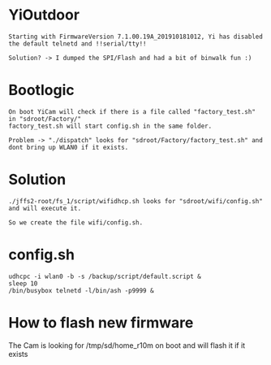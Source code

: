 # YiOutdoor

	Starting with FirmwareVersion 7.1.00.19A_201910181012, Yi has disabled the default telnetd and !!serial/tty!! 

	Solution? -> I dumped the SPI/Flash and had a bit of binwalk fun :) 

# Bootlogic
	On boot YiCam will check if there is a file called "factory_test.sh" in "sdroot/Factory/"
	factory_test.sh will start config.sh in the same folder.

	Problem -> "./dispatch" looks for "sdroot/Factory/factory_test.sh" and dont bring up WLAN0 if it exists. 

# Solution
	./jffs2-root/fs_1/script/wifidhcp.sh looks for "sdroot/wifi/config.sh" and will execute it. 

	So we create the file wifi/config.sh.

# config.sh
	udhcpc -i wlan0 -b -s /backup/script/default.script &
	sleep 10
	/bin/busybox telnetd -l/bin/ash -p9999 &
  
# How to flash new firmware
  The Cam is looking for /tmp/sd/home_r10m on boot and will flash it if it exists

